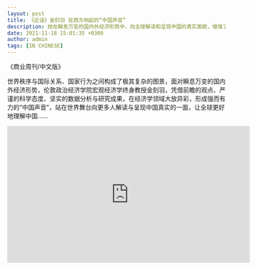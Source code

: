 ```yaml
---
layout: post
title: 《近话》金刻羽 在西方响起的“中国声音”
description: 她在瞬息万变的国内外经济形势中，向全球解读和呈现中国的真实面貌，增强了世界对中国的理解。
date: 2021-11-18 15:01:35 +0300
author: admin
tags: [IN CHINESE]
---
```

《商业周刊/中文版》

世界秩序与国际关系、国家行为之间构成了极其复杂的图景，面对瞬息万变的国内外经济形势，伦敦政治经济学院宏观经济学终身教授金刻羽，凭借前瞻的观点、严谨的科学态度、坚实的数据分析与研究成果，在经济学领域大放异彩，形成强而有力的“中国声音”，站在世界舞台向更多人解读与呈现中国真实的一面，让全球更好地理解中国......

<iframe width="560" height="315" src="https://www.youtube.com/embed/kmgdGGuHxsg?si=cWziq05faKgmXDeW" title="YouTube video player" frameborder="0" allow="accelerometer; autoplay; clipboard-write; encrypted-media; gyroscope; picture-in-picture; web-share" referrerpolicy="strict-origin-when-cross-origin" allowfullscreen></iframe>

